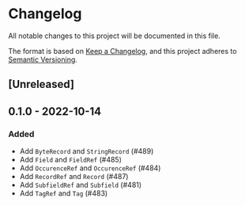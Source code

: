 # Changelog

All notable changes to this project will be documented in this file.

The format is based on [Keep a Changelog](https://keepachangelog.com/en/1.0.0/),
and this project adheres to [Semantic Versioning](https://semver.org/spec/v2.0.0.html).

## [Unreleased]

## 0.1.0 - 2022-10-14

### Added

* Add `ByteRecord` and `StringRecord` (#489)
* Add `Field` and `FieldRef` (#485)
* Add `OccurenceRef` and `OccurenceRef` (#484)
* Add `RecordRef` and `Record` (#487)
* Add `SubfieldRef` and `Subfield` (#481)
* Add `TagRef` and `Tag` (#483)

